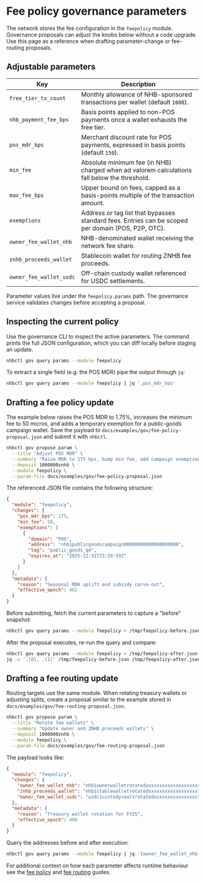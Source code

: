 # Fee policy governance parameters

The network stores the fee configuration in the `feepolicy` module. Governance
proposals can adjust the knobs below without a code upgrade. Use this page as a
reference when drafting parameter-change or fee-routing proposals.

## Adjustable parameters

| Key | Description |
| --- | --- |
| `free_tier_tx_count` | Monthly allowance of NHB-sponsored transactions per wallet (default `1000`). |
| `nhb_payment_fee_bps` | Basis points applied to non-POS payments once a wallet exhausts the free tier. |
| `pos_mdr_bps` | Merchant discount rate for POS payments, expressed in basis points (default `150`). |
| `min_fee` | Absolute minimum fee (in NHB) charged when ad valorem calculations fall below the threshold. |
| `max_fee_bps` | Upper bound on fees, capped as a basis-points multiple of the transaction amount. |
| `exemptions` | Address or tag list that bypasses standard fees. Entries can be scoped per domain (POS, P2P, OTC). |
| `owner_fee_wallet_nhb` | NHB-denominated wallet receiving the network fee share. |
| `znhb_proceeds_wallet` | Stablecoin wallet for routing ZNHB fee proceeds. |
| `owner_fee_wallet_usdc` | Off-chain custody wallet referenced for USDC settlements. |

Parameter values live under the `feepolicy.params` path. The governance service
validates changes before accepting a proposal.

## Inspecting the current policy

Use the governance CLI to inspect the active parameters. The command prints the
full JSON configuration, which you can diff locally before staging an update.

```bash
nhbctl gov query params --module feepolicy
```

To extract a single field (e.g. the POS MDR) pipe the output through `jq`:

```bash
nhbctl gov query params --module feepolicy | jq '.pos_mdr_bps'
```

## Drafting a fee policy update

The example below raises the POS MDR to 1.75%, increases the minimum fee to 50
micros, and adds a temporary exemption for a public-goods campaign wallet. Save
the payload to `docs/examples/gov/fee-policy-proposal.json` and submit it with
`nhbctl`.

```bash
nhbctl gov propose param \
  --title "Adjust POS MDR" \
  --summary "Raise MDR to 175 bps, bump min fee, add campaign exemption" \
  --deposit 1000000znhb \
  --module feepolicy \
  --param-file docs/examples/gov/fee-policy-proposal.json
```

The referenced JSON file contains the following structure:

<!-- embed:docs/examples/gov/fee-policy-proposal.json -->
```json
{
  "module": "feepolicy",
  "changes": {
    "pos_mdr_bps": 175,
    "min_fee": 50,
    "exemptions": [
      {
        "domain": "POS",
        "address": "nhb1publicgoodscampaign00000000000000000000",
        "tag": "public_goods_q4",
        "expires_at": "2025-12-31T23:59:59Z"
      }
    ]
  },
  "metadata": {
    "reason": "Seasonal MDR uplift and subsidy carve-out",
    "effective_epoch": 482
  }
}
```

Before submitting, fetch the current parameters to capture a "before" snapshot:

```bash
nhbctl gov query params --module feepolicy > /tmp/feepolicy-before.json
```

After the proposal executes, re-run the query and compare:

```bash
nhbctl gov query params --module feepolicy > /tmp/feepolicy-after.json
jq -s '.[0], .[1]' /tmp/feepolicy-before.json /tmp/feepolicy-after.json
```

## Drafting a fee routing update

Routing targets use the same module. When rotating treasury wallets or adjusting
splits, create a proposal similar to the example stored in
`docs/examples/gov/fee-routing-proposal.json`.

```bash
nhbctl gov propose param \
  --title "Rotate fee wallets" \
  --summary "Update owner and ZNHB proceeds wallets" \
  --deposit 1000000znhb \
  --module feepolicy \
  --param-file docs/examples/gov/fee-routing-proposal.json
```

The payload looks like:

<!-- embed:docs/examples/gov/fee-routing-proposal.json -->
```json
{
  "module": "feepolicy",
  "changes": {
    "owner_fee_wallet_nhb": "nhb1ownerwalletrotatedxxxxxxxxxxxxxxxxxxxx",
    "znhb_proceeds_wallet": "nhb1stablewalletrotatedxxxxxxxxxxxxxxxxxx",
    "owner_fee_wallet_usdc": "usdc1custodyvaultrotatedxxxxxxxxxxxxxxxx"
  },
  "metadata": {
    "reason": "Treasury wallet rotation for FY25",
    "effective_epoch": 490
  }
}
```

Query the addresses before and after execution:

```bash
nhbctl gov query params --module feepolicy | jq '{owner_fee_wallet_nhb, znhb_proceeds_wallet, owner_fee_wallet_usdc}'
```

For additional context on how each parameter affects runtime behaviour see the
[fee policy](../fees/policy.md) and [fee routing](../fees/routing.md) guides.
